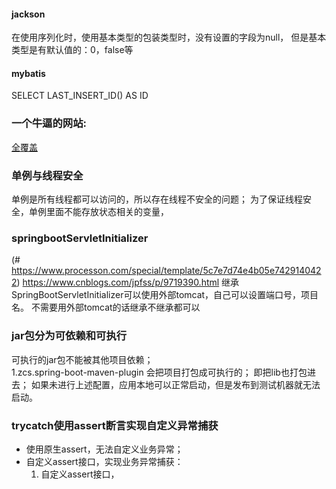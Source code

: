 #### jackson
 在使用序列化时，使用基本类型的包装类型时，没有设置的字段为null， 但是基本类型是有默认值的：0，false等
#### mybatis
<selectKey resultType="java.lang.Long" order="AFTER" keyProperty="id"> 
        SELECT LAST_INSERT_ID() AS ID   
    </selectKey>
 
 
 ### 一个牛逼的网站:
[全覆盖](https://www.cnblogs.com/junneyang/p/6734219.html)

### 单例与线程安全
单例是所有线程都可以访问的，所以存在线程不安全的问题； 
为了保证线程安全，单例里面不能存放状态相关的变量，

### springbootServletInitializer
(# https://www.processon.com/special/template/5c7e7d74e4b05e7429140422)
https://www.cnblogs.com/jpfss/p/9719390.html
继承SpringBootServletInitializer可以使用外部tomcat，自己可以设置端口号，项目名。
不需要用外部tomcat的话继承不继承都可以

### jar包分为可依赖和可执行
可执行的jar包不能被其他项目依赖；   
1.zcs.spring-boot-maven-plugin 会把项目打包成可执行的； 即把lib也打包进去； 
如果未进行上述配置，应用本地可以正常启动，但是发布到测试机器就无法启动。

### trycatch使用assert断言实现自定义异常捕获
- 使用原生assert，无法自定义业务异常；
- 自定义assert接口，实现业务异常捕获：
    1. 自定义assert接口，